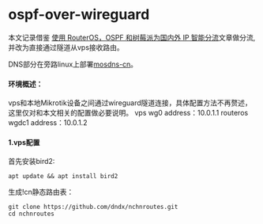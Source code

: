 # ospf-over-wireguard

本文记录借鉴 [使用 RouterOS，OSPF 和树莓派为国内外 IP 智能分流](https://idndx.com/use-routeros-ospf-and-raspberry-pi-to-create-split-routing-for-different-ip-ranges/)文章做分流,并改为直接通过隧道从vps接收路由。

DNS部分在旁路linux上部署[mosdns-cn](https://github.com/allanchen2019/mosdns-cn-debian-install)。

#### 环境概述：

vps和本地Mikrotik设备之间通过wireguard隧道连接，具体配置方法不再赘述，这里仅对和本文相关的配置做必要说明。
vps wg0 address：10.0.1.1
routeros wgdc1 address：10.0.1.2

#### 1.vps配置

首先安装bird2:

`apt update && apt install bird2`

生成!cn静态路由表：

```
git clone https://github.com/dndx/nchnroutes.git
cd nchnroutes
```

